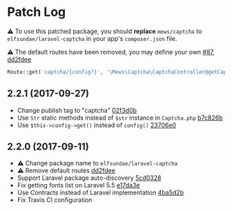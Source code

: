 # Patch Log

:warning: To use this patched package, you should **replace** `mews/captcha` to `elfsundae/laravel-captcha` in your app's `composer.json` file.

:warning: The default routes have been removed, you may define your own [#87](https://github.com/mewebstudio/captcha/issues/87), [dd2fdee](https://github.com/ElfSundae/laravel-captcha/commit/dd2fdee9ca714f9015d738d3ce8edda3240bcf1d)

```php
Route::get('captcha/{config?}', '\Mews\Captcha\CaptchaController@getCaptcha');
```

## 2.2.1 (2017-09-27)

- Change publish tag to "captcha" [02f3d0b](https://github.com/ElfSundae/laravel-captcha/commit/02f3d0b6de4ae03005face03dc9d1924e1a409cd)
- Use `Str` static methods instead of `$str` instance in `Captcha.php` [b7c826b](https://github.com/ElfSundae/laravel-captcha/commit/b7c826b3e01aa34d6c198675be548d72fdb57b42)
- Use `$this->config->get()` instead of `config()` [23706e0](https://github.com/ElfSundae/laravel-captcha/commit/23706e02be1229fee9f7d69c08fa5b0dc0038ae5)

## 2.2.0 (2017-09-11)

- :warning: Change package name to `elfsundae/laravel-captcha`
- :warning: Remove default routes [dd2fdee](https://github.com/ElfSundae/laravel-captcha/commit/dd2fdee9ca714f9015d738d3ce8edda3240bcf1d)
- Support Laravel package auto-discovery [5cd0328](https://github.com/ElfSundae/laravel-captcha/commit/5cd03281c58ad9242ed0b1799ba75105f8c3990a)
- Fix getting fonts list on Laravel 5.5 [e17da3e](https://github.com/ElfSundae/laravel-captcha/commit/e17da3e36bb39b20f388943f136593271efd1361)
- Use Contracts instead of Laravel implementation [4ba5d2b](https://github.com/ElfSundae/laravel-captcha/commit/4ba5d2b9823d022f5105cdf350719560d5ade9fd)
- Fix Travis CI configuration

